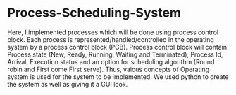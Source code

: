 # Process-Scheduling-System
Here, I implemented processes which will be done using process control block. Each process is represented/handled/controlled in the operating system by a process control block (PCB). Process control block will contain Process state (New, Ready, Running, Waiting and Terminated), Process Id, Arrival, Execution status and an option for scheduling algorithm (Round robin and First come First serve).
Thus, vaious concepts of Operating system is used for the system to be implemented.
We used python to create the system as well as giving it a GUI look.
